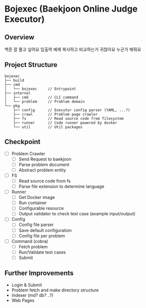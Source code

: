 # Bojexec (Baekjoon Online Judge Executor)

## Overview
백준 잘 풀고 싶어요 입출력 예제 복사하고 비교하는거 귀찮아요 누군가 해줘요

## Project Structure
```text
bojexec
├── build
├── cmd
│   └── bojexec     // Entrypoint
├── internal
│   ├── cmd         // CLI command
│   └── problem     // Problem domain
└── pkg
    ├── config      // Executor config parser (YAML, ...?)
    ├── crawl       // Problem page crawler
    ├── fs          // Read source code from filesystem
    ├── runner      // Code runner powered by docker
    └── util        // Util packages
```

## Checkpoint
- [ ] Problem Crawler
  - [ ] Send Request to baekjoon
  - [ ] Parse problem document
  - [ ] Abstract problem entity
- [ ] FS
  - [ ] Read source code from fs
  - [ ] Parse file extension to determine language
- [ ] Runner
  - [ ] Get Docker image
  - [ ] Run container
  - [ ] Configurable resource
  - [ ] Output validator to check test case (example input/output)
- [ ] Config
  - [ ] Config file parser
  - [ ] Save default configuration
  - [ ] Config file per problem
- [ ] Command (cobra)
  - [ ] Fetch problem
  - [ ] Run/Validate test cases
  - [ ] Submit

## Further Improvements
- Login & Submit
- Problem fetch and make directory structure
- Indexer (md? db? ..?)
- Web Pages